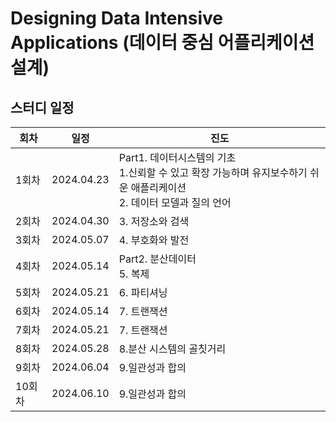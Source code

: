 # Designing Data Intensive Applications (데이터 중심 어플리케이션 설계)

## 스터디 일정
|회차|일정|진도|
|----|----|---|
|1회차|2024.04.23|Part1. 데이터시스템의 기초<br/>1.신뢰할 수 있고 확장 가능하며 유지보수하기 쉬운 애플리케이션<br/> 2. 데이터 모델과 질의 언어|
|2회차|2024.04.30|3. 저장소와 검색|
|3회차|2024.05.07|4. 부호화와 발전|
|4회차|2024.05.14|Part2. 분산데이터<br/>5. 복제|
|5회차|2024.05.21|6. 파티셔닝|
|6회차|2024.05.14|7. 트랜잭션|
|7회차|2024.05.21|7. 트랜잭션 |
|8회차|2024.05.28|8.분산 시스템의 골칫거리|
|9회차|2024.06.04|9.일관성과 합의|
|10회차|2024.06.10|9.일관성과 합의|

